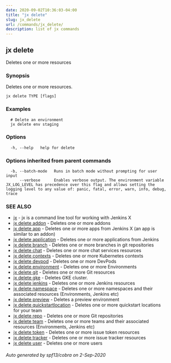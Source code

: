 ```yaml
---
date: 2020-09-02T10:36:03-04:00
title: "jx delete"
slug: jx_delete
url: /commands/jx_delete/
description: list of jx commands
---
```

## jx delete

Deletes one or more resources

### Synopsis

Deletes one or more resources.

```
jx delete TYPE [flags]
```

### Examples

```
  # Delete an environment
  jx delete env staging
```

### Options

```
  -h, --help   help for delete
```

### Options inherited from parent commands

```
  -b, --batch-mode   Runs in batch mode without prompting for user input
      --verbose      Enables verbose output. The environment variable JX_LOG_LEVEL has precedence over this flag and allows setting the logging level to any value of: panic, fatal, error, warn, info, debug, trace
```

### SEE ALSO

* [jx](/commands/jx/)  - jx is a command line tool for working with Jenkins X
* [jx delete addon](/commands/jx_delete_addon/)  - Deletes one or more addons
* [jx delete app](/commands/jx_delete_app/)  - Deletes one or more apps from Jenkins X (an app is similar to an addon)
* [jx delete application](/commands/jx_delete_application/)  - Deletes one or more applications from Jenkins
* [jx delete branch](/commands/jx_delete_branch/)  - Deletes one or more branches in git repositories
* [jx delete chat](/commands/jx_delete_chat/)  - Deletes one or more chat services resources
* [jx delete contexts](/commands/jx_delete_contexts/)  - Deletes one or more Kubernetes contexts
* [jx delete devpod](/commands/jx_delete_devpod/)  - Deletes one or more DevPods
* [jx delete environment](/commands/jx_delete_environment/)  - Deletes one or more Environments
* [jx delete git](/commands/jx_delete_git/)  - Deletes one or more Git resources
* [jx delete gke](/commands/jx_delete_gke/)  - Deletes GKE cluster.
* [jx delete jenkins](/commands/jx_delete_jenkins/)  - Deletes one or more Jenkins resources
* [jx delete namespace](/commands/jx_delete_namespace/)  - Deletes one or more namespaces and their associated resources (Environments, Jenkins etc)
* [jx delete preview](/commands/jx_delete_preview/)  - Deletes a preview environment
* [jx delete quickstartlocation](/commands/jx_delete_quickstartlocation/)  - Deletes one or more quickstart locations for your team
* [jx delete repo](/commands/jx_delete_repo/)  - Deletes one or more Git repositories
* [jx delete team](/commands/jx_delete_team/)  - Deletes one or more teams and their associated resources (Environments, Jenkins etc)
* [jx delete token](/commands/jx_delete_token/)  - Deletes one or more issue token resources
* [jx delete tracker](/commands/jx_delete_tracker/)  - Deletes one or more issue tracker resources
* [jx delete user](/commands/jx_delete_user/)  - Deletes one or more users

###### Auto generated by spf13/cobra on 2-Sep-2020
